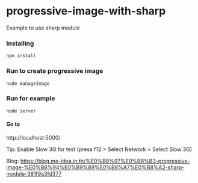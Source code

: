 # progressive-image-with-sharp
Example to use sharp module

### Installing
```
npm install
```

### Run to create progressive image
```
node manageImage
```

### Run for example
```
node server
```

#### Go to
http://localhost:5000/

Tip: Enable Slow 3G for test (press f12 > Select Network > Select Slow 3G)

Blog: https://blog.me-idea.in.th/%E0%B8%97%E0%B8%B3-progressive-image-%E0%B8%94%E0%B9%89%E0%B8%A7%E0%B8%A2-sharp-module-381f9a3fd377
